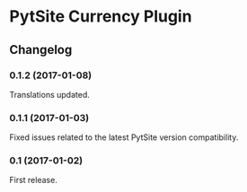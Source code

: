# PytSite Currency Plugin

## Changelog

### 0.1.2 (2017-01-08)
Translations updated.

### 0.1.1 (2017-01-03)
Fixed issues related to the latest PytSite version compatibility.

### 0.1 (2017-01-02)
First release.
